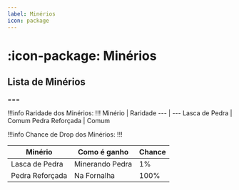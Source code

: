 ```yaml
---
label: Minérios
icon: package
---
```


# :icon-package: Minérios

## Lista de Minérios
===

!!!info Raridade dos Minérios:
!!!
Minério         | Raridade
---             | ---
Lasca de Pedra  | Comum
Pedra Reforçada | Comum



!!!info Chance de Drop dos Minérios:
!!!

Minério         | Como é ganho | Chance
---             | --- | ---
Lasca de Pedra  | Minerando Pedra | 1%
Pedra Reforçada | Na Fornalha | 100%
